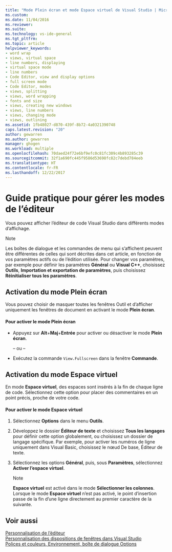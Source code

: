 ```yaml
---
title: "Mode Plein écran et mode Espace virtuel de Visual Studio | Microsoft Docs"
ms.custom: 
ms.date: 11/04/2016
ms.reviewer: 
ms.suite: 
ms.technology: vs-ide-general
ms.tgt_pltfrm: 
ms.topic: article
helpviewer_keywords:
- word wrap
- views, virtual space
- line numbers, displaying
- virtual space mode
- line numbers
- Code Editor, view and display options
- full screen mode
- Code Editor, modes
- views, splitting
- views, word wrapping
- fonts and size
- views, creating new windows
- views, line numbers
- views, changing mode
- views, outlining
ms.assetid: 1fb48027-d870-439f-8b72-4a0321390748
caps.latest.revision: "20"
author: gewarren
ms.author: gewarren
manager: ghogen
ms.workload: multiple
ms.openlocfilehash: 70daed24f72e6bf9efc0c81fc309c4b893285c39
ms.sourcegitcommit: 32f1a690fc445f9586d53698fc82c7debd784eeb
ms.translationtype: HT
ms.contentlocale: fr-FR
ms.lasthandoff: 12/22/2017
---
```

# <a name="how-to-manage-editor-modes"></a>Guide pratique pour gérer les modes de l’éditeur
Vous pouvez afficher l’éditeur de code Visual Studio dans différents modes d’affichage.  
  
> [!NOTE]
> Les boîtes de dialogue et les commandes de menu qui s’affichent peuvent être différentes de celles qui sont décrites dans cet article, en fonction de vos paramètres actifs ou de l’édition utilisée. Pour changer vos paramètres, par exemple pour définir les paramètres **Général** ou **Visual C++**, choisissez **Outils**, **Importation et exportation de paramètres**, puis choisissez **Réinitialiser tous les paramètres**.
  
## <a name="enabling-full-screen-mode"></a>Activation du mode Plein écran  
Vous pouvez choisir de masquer toutes les fenêtres Outil et d’afficher uniquement les fenêtres de document en activant le mode **Plein écran**.  
  
#### <a name="to-enable-full-screen-mode"></a>Pour activer le mode Plein écran  
  
-   Appuyez sur **Alt**+**Maj**+**Entrée** pour activer ou désactiver le mode **Plein écran**.  
  
     – ou –  
  
-   Exécutez la commande `View.Fullscreen` dans la fenêtre **Commande**.  
  
## <a name="enabling-virtual-space-mode"></a>Activation du mode Espace virtuel  
En mode **Espace virtuel**, des espaces sont insérés à la fin de chaque ligne de code. Sélectionnez cette option pour placer des commentaires en un point précis, proche de votre code.  
  
#### <a name="to-enable-virtual-space-mode"></a>Pour activer le mode Espace virtuel  
  
1.  Sélectionnez **Options** dans le menu **Outils**.

2.  Développez le dossier **Éditeur de texte** et choisissez **Tous les langages** pour définir cette option globalement, ou choisissez un dossier de langage spécifique. Par exemple, pour activer les numéros de ligne uniquement dans Visual Basic, choisissez le nœud De base, Éditeur de texte.
  
3.  Sélectionnez les options **Général**, puis, sous **Paramètres**, sélectionnez **Activer l’espace virtuel**.  
  
    > [!NOTE]
    >  **Espace virtuel** est activé dans le mode **Sélectionner les colonnes**. Lorsque le mode **Espace virtuel** n’est pas activé, le point d’insertion passe de la fin d’une ligne directement au premier caractère de la suivante.  
  
## <a name="see-also"></a>Voir aussi
[Personnalisation de l’éditeur](../ide/customizing-the-editor.md)   
[Personnalisation des dispositions de fenêtres dans Visual Studio](../ide/customizing-window-layouts-in-visual-studio.md)   
[Polices et couleurs, Environnement, boîte de dialogue Options](../ide/reference/fonts-and-colors-environment-options-dialog-box.md)